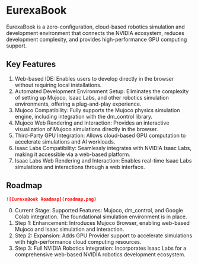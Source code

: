 # EurexaBook
EurexaBook is a zero-configuration, cloud-based robotics simulation and development environment that connects the NVIDIA ecosystem, reduces development complexity, and provides high-performance GPU computing support.

## Key Features
1. Web-based IDE: Enables users to develop directly in the browser without requiring local installations.
2. Automated Development Environment Setup: Eliminates the complexity of setting up Mujoco, Isaac Labs, and other robotics simulation environments, offering a plug-and-play experience.
3. Mujoco Compatibility: Fully supports the Mujoco physics simulation engine, including integration with the dm_control library.
4. Mujoco Web Rendering and Interaction: Provides an interactive visualization of Mujoco simulations directly in the browser.
5. Third-Party GPU Integration: Allows cloud-based GPU computation to accelerate simulations and AI workloads.
6. Isaac Labs Compatibility: Seamlessly integrates with NVIDIA Isaac Labs, making it accessible via a web-based platform.
7. Isaac Labs Web Rendering and Interaction: Enables real-time Isaac Labs simulations and interactions through a web interface.

## Roadmap
```markdown
![EurexaBook Roadmap](roadmap.png)
```
0. Current Stage: Supported Features: Mujoco, dm_control, and Google Colab integration. The foundational simulation environment is in place.
1. Step 1: Enhancement: Introduces Mujoco Browser, enabling web-based Mujoco and Isaac simulation and interaction.
2. Step 2: Expansion: Adds GPU Provider support to accelerate simulations with high-performance cloud computing resources.
3. Step 3: Full NVIDIA Robotics Integration: Incorporates Isaac Labs for a comprehensive web-based NVIDIA robotics development ecosystem.

